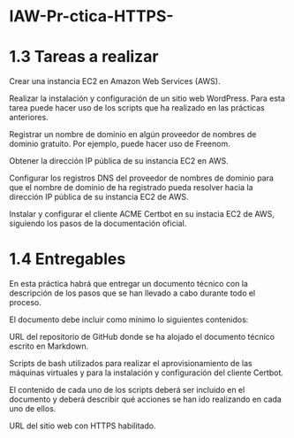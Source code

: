 # IAW-Pr-ctica-HTTPS-


# 1.3 Tareas a realizar

Crear una instancia EC2 en Amazon Web Services (AWS).

Realizar la instalación y configuración de un sitio web WordPress. Para esta tarea puede hacer uso de los scripts que ha realizado en las prácticas anteriores.

Registrar un nombre de dominio en algún proveedor de nombres de dominio gratuito. Por ejemplo, puede hacer uso de Freenom.

Obtener la dirección IP pública de su instancia EC2 en AWS.

Configurar los registros DNS del proveedor de nombres de dominio para que el nombre de dominio de ha registrado pueda resolver hacia la dirección IP pública de su instancia EC2 de AWS.

Instalar y configurar el cliente ACME Certbot en su instacia EC2 de AWS, siguiendo los pasos de la documentación oficial.

# 1.4 Entregables
En esta práctica habrá que entregar un documento técnico con la descripción de los pasos que se han llevado a cabo durante todo el proceso.

El documento debe incluir como mínimo lo siguientes contenidos:

URL del repositorio de GitHub donde se ha alojado el documento técnico escrito en Markdown.

Scripts de bash utilizados para realizar el aprovisionamiento de las máquinas virtuales y para la instalación y configuración del cliente Certbot.

El contenido de cada uno de los scripts deberá ser incluido en el documento y deberá describir qué acciones se han ido realizando en cada uno de ellos.

URL del sitio web con HTTPS habilitado.
